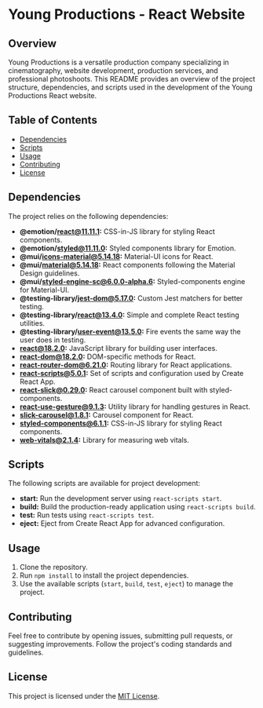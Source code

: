 # Young Productions - React Website

## Overview

Young Productions is a versatile production company specializing in cinematography, website development, production services, and professional photoshoots. This README provides an overview of the project structure, dependencies, and scripts used in the development of the Young Productions React website.

## Table of Contents

- [Dependencies](#dependencies)
- [Scripts](#scripts)
- [Usage](#usage)
- [Contributing](#contributing)
- [License](#license)

## Dependencies

The project relies on the following dependencies:

- **@emotion/react@11.11.1:** CSS-in-JS library for styling React components.
- **@emotion/styled@11.11.0:** Styled components library for Emotion.
- **@mui/icons-material@5.14.18:** Material-UI icons for React.
- **@mui/material@5.14.18:** React components following the Material Design guidelines.
- **@mui/styled-engine-sc@6.0.0-alpha.6:** Styled-components engine for Material-UI.
- **@testing-library/jest-dom@5.17.0:** Custom Jest matchers for better testing.
- **@testing-library/react@13.4.0:** Simple and complete React testing utilities.
- **@testing-library/user-event@13.5.0:** Fire events the same way the user does in testing.
- **react@18.2.0:** JavaScript library for building user interfaces.
- **react-dom@18.2.0:** DOM-specific methods for React.
- **react-router-dom@6.21.0:** Routing library for React applications.
- **react-scripts@5.0.1:** Set of scripts and configuration used by Create React App.
- **react-slick@0.29.0:** React carousel component built with styled-components.
- **react-use-gesture@9.1.3:** Utility library for handling gestures in React.
- **slick-carousel@1.8.1:** Carousel component for React.
- **styled-components@6.1.1:** CSS-in-JS library for styling React components.
- **web-vitals@2.1.4:** Library for measuring web vitals.

## Scripts

The following scripts are available for project development:

- **start:** Run the development server using `react-scripts start`.
- **build:** Build the production-ready application using `react-scripts build`.
- **test:** Run tests using `react-scripts test`.
- **eject:** Eject from Create React App for advanced configuration.

## Usage

1. Clone the repository.
2. Run `npm install` to install the project dependencies.
3. Use the available scripts (`start`, `build`, `test`, `eject`) to manage the project.

## Contributing

Feel free to contribute by opening issues, submitting pull requests, or suggesting improvements. Follow the project's coding standards and guidelines.

## License

This project is licensed under the [MIT License](LICENSE.md).
